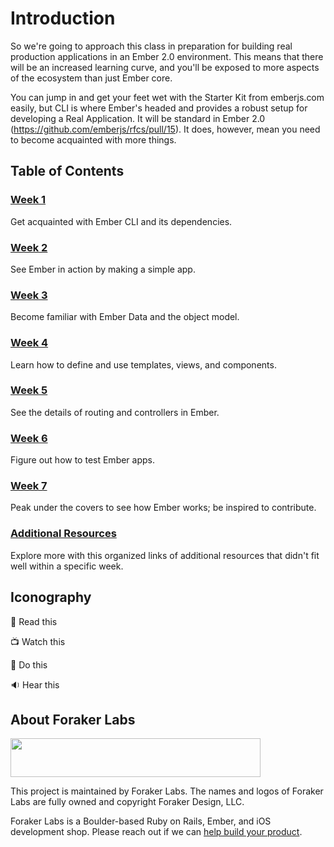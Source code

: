 Introduction
============
So we're going to approach this class in preparation for building real production applications in an Ember 2.0 environment. This means that there will be an increased learning curve, and you'll be exposed to more aspects of the ecosystem than just Ember core.

You can jump in and get your feet wet with the Starter Kit from emberjs.com
easily, but CLI is where Ember's headed and provides a robust setup for
developing a Real Application. It will be standard in Ember 2.0
(https://github.com/emberjs/rfcs/pull/15). It does, however, mean you need to become acquainted with more things.

## Table of Contents

### [Week 1](1_ecosystem.md)

Get acquainted with Ember CLI and its dependencies.

### [Week 2](2_jump_in.md)

See Ember in action by making a simple app.

### [Week 3](3_models.md)

Become familiar with Ember Data and the object model.

### [Week 4](4_templates.md)

Learn how to define and use templates, views, and components.

### [Week 5](5_routing_and_controllers.md)

See the details of routing and controllers in Ember.

### [Week 6](6_testing.md)

Figure out how to test Ember apps.

### [Week 7](7_internals.md)

Peak under the covers to see how Ember works; be inspired to contribute.

### [Additional Resources](resources.md)

Explore more with this organized links of additional resources that didn't fit well within a specific week.

## Iconography

:book: Read this

:tv: Watch this

:rowboat: Do this

:sound: Hear this

## About Foraker Labs

<img src="http://assets.foraker.com/foraker_logo.png" width="400" height="62">

This project is maintained by Foraker Labs. The names and logos of Foraker Labs are fully owned and copyright Foraker Design, LLC.

Foraker Labs is a Boulder-based Ruby on Rails, Ember, and iOS development shop. Please reach out if we can [help build your product](http://www.foraker.com).

